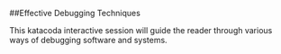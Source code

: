 ##Effective Debugging Techniques

This katacoda interactive session will guide the reader through various ways of debugging software and systems.